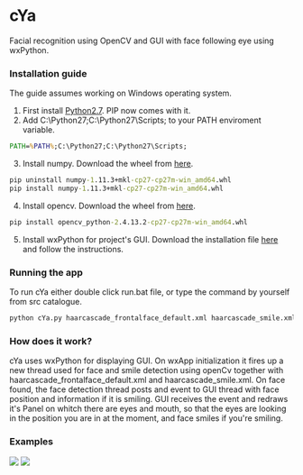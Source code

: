 # cYa

Facial recognition using OpenCV and GUI with face following eye using wxPython.

### Installation guide

The guide assumes working on Windows operating system. 

1. First install [Python2.7](<https://www.python.org/downloads/>). PIP now comes with it.
2. Add C:\Python27;C:\Python27\Scripts; to your PATH enviroment variable.
```bat 
PATH=%PATH%;C:\Python27;C:\Python27\Scripts;
```
3. Install numpy. Download the wheel from [here](<http://www.lfd.uci.edu/~gohlke/pythonlibs/#numpy>).
```bat 
pip uninstall numpy-1.11.3+mkl-cp27-cp27m-win_amd64.whl
pip install numpy-1.11.3+mkl-cp27-cp27m-win_amd64.whl
```
4. Install opencv. Download the wheel from [here](<http://www.lfd.uci.edu/~gohlke/pythonlibs/#opencv>).
```bat 
pip install opencv_python-2.4.13.2-cp27-cp27m-win_amd64.whl 
```
5. Install wxPython for project's GUI. Download the installation file [here](<https://www.wxpython.org/download.php>) and follow the instructions.

### Running the app

To run cYa either double click run.bat file, or type the command by yourself from src catalogue.
```bat 
python cYa.py haarcascade_frontalface_default.xml haarcascade_smile.xml
```

### How does it work?

cYa uses wxPython for displaying GUI. On wxApp initialization it fires up a new thread used for face and smile detection using openCv together with haarcascade_frontalface_default.xml and haarcascade_smile.xml. On face found, the face detection thread posts and event to GUI thread with face position and information if it is smiling. GUI receives the event and redraws it's Panel on whitch there are eyes and mouth, so that the eyes are looking in the position you are in at the moment, and face smiles if you're smiling.

### Examples

![](https://github.com/FreexD/cYa/blob/master/examples/example.gif)
![](https://github.com/FreexD/cYa/blob/master/examples/example_jim_carrey.gif)



